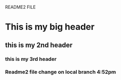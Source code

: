 README2 FILE

# This is my big header
## this is my 2nd header
### this is my 3rd header

### Readme2 file change on local branch 4:52pm